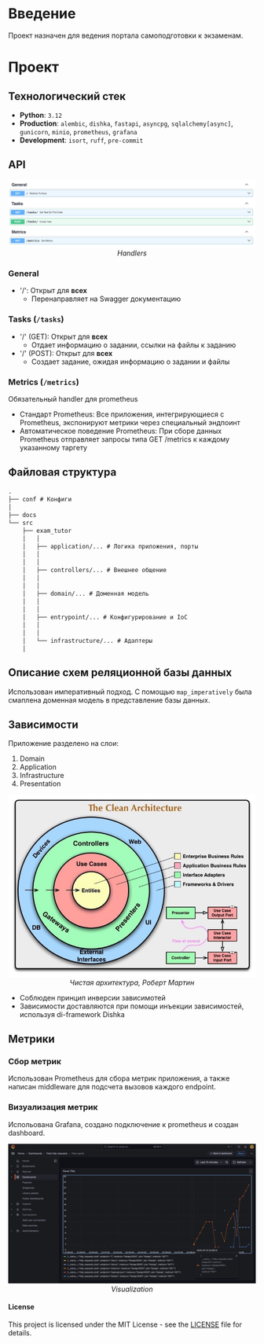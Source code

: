 # Введение
Проект назначен для ведения портала самоподготовки к экзаменам.

# Проект
## Технологический стек
- **Python**: `3.12`
- **Production**: `alembic`, `dishka`, `fastapi`, `asyncpg`, `sqlalchemy[async]`, `gunicorn`, `minio`, `prometheus`, `grafana`
- **Development**: `isort`, `ruff`, `pre-commit`
## API
<p align="center">
  <img src="docs/API.jpg" alt="Correct Dependency with DI" />
  <br><em>Handlers</em>
</p>

### General
- '/': Открыт для **всех**
   - Перенаправляет на Swagger документацию

### Tasks (`/tasks`)

- '/' (GET): Открыт для **всех**
  - Отдает информацию о задании, ссылки на файлы к заданию
- '/' (POST): Открыт для **всех**
  - Создает задание, ожидая информацию о задании и файлы

### Metrics (`/metrics`)
Обязательный handler для prometheus
 - Стандарт Prometheus: Все приложения, интегрирующиеся с Prometheus, экспонируют метрики через специальный эндпоинт
 - Автоматическое поведение Prometheus: При сборе данных Prometheus отправляет запросы типа GET /metrics к каждому указанному таргету
## Файловая структура
```
.
├── conf # Конфиги
│  
├── docs
└── src
    ├── exam_tutor
    │   │
    │   ├── application/... # Логика приложения, порты
    │   │  
    │   │  
    │   ├── controllers/... # Внешнее общение
    │   │  
    │   │  
    │   ├── domain/... # Доменная модель
    │   │  
    │   │  
    │   ├── entrypoint/... # Конфигурирование и IoC
    │   │  
    │   │  
    │   └── infrastructure/... # Адаптеры
    │  

```

## Описание схем реляционной базы данных
Использован императивный подход. С помощью `map_imperatively` была смаплена доменная модель в представление базы данных.

## Зависимости
Приложение разделено на слои:
1. Domain
2. Application
3. Infrastructure
4. Presentation

<p align="center">
  <img src="docs/CA.jpg" alt="Correct Dependency with DI" />
  <br><em>Чистая архитектура, Роберт Мартин</em>
</p>

- Соблюден принцип инверсии зависимотей
- Зависимости доставляются при помощи инъекции зависимостей, используя di-framework Dishka
## Метрики
### Сбор метрик
Использован Prometheus для сбора метрик приложения, а также написан middleware для подсчета вызовов каждого endpoint.
### Визуализация метрик
Испольована Grafana, создано подключение к prometheus и создан dashboard.
<p align="center">
  <img src="docs/grafana.jpg" alt="Correct Dependency with DI" />
  <br><em>Visualization</em>
</p>


#### License

This project is licensed under the MIT License - see the [LICENSE](./LICENSE) file for details.
